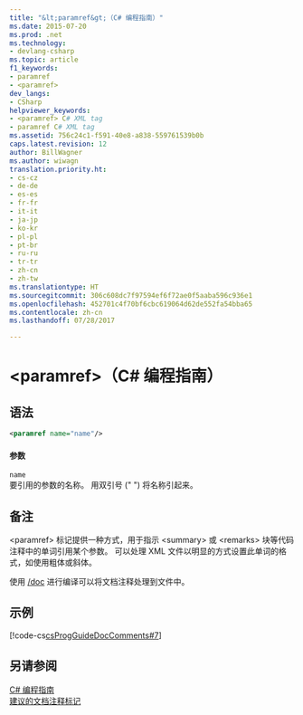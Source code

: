 ```yaml
---
title: "&lt;paramref&gt;（C# 编程指南）"
ms.date: 2015-07-20
ms.prod: .net
ms.technology:
- devlang-csharp
ms.topic: article
f1_keywords:
- paramref
- <paramref>
dev_langs:
- CSharp
helpviewer_keywords:
- <paramref> C# XML tag
- paramref C# XML tag
ms.assetid: 756c24c1-f591-40e8-a838-559761539b0b
caps.latest.revision: 12
author: BillWagner
ms.author: wiwagn
translation.priority.ht:
- cs-cz
- de-de
- es-es
- fr-fr
- it-it
- ja-jp
- ko-kr
- pl-pl
- pt-br
- ru-ru
- tr-tr
- zh-cn
- zh-tw
ms.translationtype: HT
ms.sourcegitcommit: 306c608dc7f97594ef6f72ae0f5aaba596c936e1
ms.openlocfilehash: 452701c4f70bf6cbc619064d62de552fa54bba65
ms.contentlocale: zh-cn
ms.lasthandoff: 07/28/2017

---
```

# <a name="ltparamrefgt-c-programming-guide"></a>&lt;paramref&gt;（C# 编程指南）
## <a name="syntax"></a>语法  
  
```xml  
<paramref name="name"/>  
```  
  
#### <a name="parameters"></a>参数  
 `name`  
 要引用的参数的名称。 用双引号 (" ") 将名称引起来。  
  
## <a name="remarks"></a>备注  
 \<paramref> 标记提供一种方式，用于指示 \<summary> 或 \<remarks> 块等代码注释中的单词引用某个参数。 可以处理 XML 文件以明显的方式设置此单词的格式，如使用粗体或斜体。  
  
 使用 [/doc](../../../csharp/language-reference/compiler-options/doc-compiler-option.md) 进行编译可以将文档注释处理到文件中。  
  
## <a name="example"></a>示例  
 [!code-cs[csProgGuideDocComments#7](../../../csharp/programming-guide/xmldoc/codesnippet/CSharp/paramref_1.cs)]  
  
## <a name="see-also"></a>另请参阅  
 [C# 编程指南](../../../csharp/programming-guide/index.md)   
 [建议的文档注释标记](../../../csharp/programming-guide/xmldoc/recommended-tags-for-documentation-comments.md)

